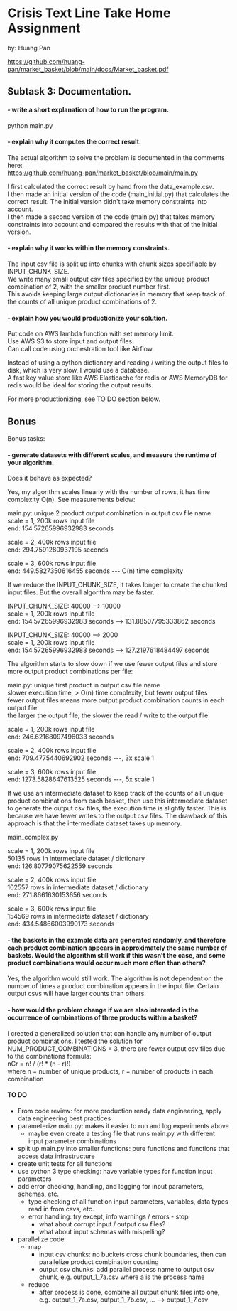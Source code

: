 # Crisis Text Line Take Home Assignment
by: Huang Pan

https://github.com/huang-pan/market_basket/blob/main/docs/Market_basket.pdf

## Subtask 3: Documentation.

#### - write a short explanation of how to run the program.

python main.py

#### - explain why it computes the correct result.

The actual algorithm to solve the problem is documented in the comments here: \
https://github.com/huang-pan/market_basket/blob/main/main.py 

I first calculated the correct result by hand from the data_example.csv.\
I then made an initial version of the code (main_initial.py) that calculates the correct result. The initial version didn't take memory constraints into account.\
I then made a second version of the code (main.py) that takes memory constraints into account and compared the results with that of the initial version.

#### - explain why it works within the memory constraints.

The input csv file is split up into chunks with chunk sizes specifiable by INPUT_CHUNK_SIZE.\
We write many small output csv files specified by the unique product combination of 2, with the smaller product number first.\
   This avoids keeping large output dictionaries in memory that keep track of the counts of all unique product combinations of 2.

#### - explain how you would productionize your solution.

Put code on AWS lambda function with set memory limit.\
Use AWS S3 to store input and output files.\
Can call code using orchestration tool like Airflow.

Instead of using a python dictionary and reading / writing the output files to disk, which is very slow, I would use a database.\
   A fast key value store like AWS Elasticache for redis or AWS MemoryDB for redis would be ideal for storing the output results.

For more productionizing, see TO DO section below.

## Bonus

Bonus tasks:

#### - generate datasets with different scales, and measure the runtime of your algorithm.
Does it behave as expected?

Yes, my algorithm scales linearly with the number of rows, it has time complexity O(n). See measurements below:

main.py: unique 2 product output combination in output csv file name\
scale = 1, 200k rows input file\
end: 154.57265996932983 seconds

scale = 2, 400k rows input file\
end: 294.7591280937195 seconds

scale = 3, 600k rows input file\
end: 449.5827350616455 seconds --- O(n) time complexity


If we reduce the INPUT_CHUNK_SIZE, it takes longer to create the chunked input files. But the overall algorithm
may be faster.

INPUT_CHUNK_SIZE: 40000 --> 10000\
scale = 1, 200k rows input file\
end: 154.57265996932983 seconds --> 131.88507795333862 seconds

INPUT_CHUNK_SIZE: 40000 --> 2000\
scale = 1, 200k rows input file\
end: 154.57265996932983 seconds --> 127.2197618484497 seconds


The algorithm starts to slow down if we use fewer output files and store more output product combinations per file:

main.py: unique first product in output csv file name\
         slower execution time, > O(n) time complexity, but fewer output files\
         fewer output files means more output product combination counts in each output file\
         the larger the output file, the slower the read / write to the output file

scale = 1, 200k rows input file\
end: 246.62168097496033 seconds

scale = 2, 400k rows input file\
end: 709.4775440692902 seconds ---, 3x scale 1

scale = 3, 600k rows input file\
end: 1273.5828647613525 seconds ---, 5x scale 1


If we use an intermediate dataset to keep track of the counts of all unique product combinations from each basket,
then use this intermediate dataset to generate the output csv files, the execution time is slightly faster.
This is because we have fewer writes to the output csv files. The drawback of this approach is that the intermediate
dataset takes up memory.

main_complex.py

scale = 1, 200k rows input file\
50135 rows in intermediate dataset / dictionary\
end: 126.80779075622559 seconds

scale = 2, 400k rows input file\
102557 rows in intermediate dataset / dictionary\
end: 271.8661630153656 seconds

scale = 3, 600k rows input file\
154569 rows in intermediate dataset / dictionary\
end: 434.54866003990173 seconds


#### - the baskets in the example data are generated randomly, and therefore each product combination appears in approximately the same number of baskets. Would the algorithm still work if this wasn’t the case, and some product combinations would occur much more often than others?

Yes, the algorithm would still work. The algorithm is not dependent on the number of times a product combination appears in the input file. Certain output csvs will have larger counts than others.

#### - how would the problem change if we are also interested in the occurrence of combinations of three products within a basket?

I created a generalized solution that can handle any number of output product combinations.
I tested the solution for NUM_PRODUCT_COMBINATIONS = 3, there are fewer output csv files due to the combinations formula:\
nCr = n! / (r! * (n - r)!)\
where n = number of unique products, r = number of products in each combination


#### TO DO
- From code review: for more production ready data engineering, apply data engineering best practices
- parameterize main.py: makes it easier to run and log experiments above
   - maybe even create a testing file that runs main.py with different input parameter combinations
- split up main.py into smaller functions: pure functions and functions that access data infrastructure
- create unit tests for all functions
- use python 3 type checking: have variable types for function input parameters
- add error checking, handling, and logging for input parameters, schemas, etc.
   - type checking of all function input parameters, variables, data types read in from csvs, etc.
   - error handling: try except, info warnings / errors - stop
      - what about corrupt input / output csv files?
      - what about input schemas with mispelling?
- parallelize code
   - map
      - input csv chunks: no buckets cross chunk boundaries, then can parallelize product combination counting
      - output csv chunks: add parallel process name to output csv chunk, e.g. output_1_7a.csv where a is the process name
   - reduce
      - after process is done, combine all output chunk files into one, e.g. output_1_7a.csv, output_1_7b.csv, ... --> output_1_7.csv
